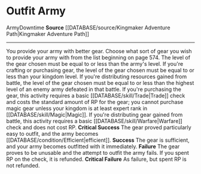 ﻿---
id: '1417'
name: Outfit Army
rarity: Common
source: '[[DATABASE/source/Kingmaker Adventure Path|Kingmaker Adventure Path]]'
trait:
- '[[DATABASE/trait/Army|Army]]'
- '[[DATABASE/trait/Downtime|Downtime]]'
type: Action

---
# Outfit Army

<span class="item-trait">Army</span><span class="item-trait">Downtime</span>
**Source** [[DATABASE/source/Kingmaker Adventure Path|Kingmaker Adventure Path]]

---
You provide your army with better gear. Choose what sort of gear you wish to provide your army with from the list beginning on page 574. The level of the gear chosen must be equal to or less than the army's level. If you're crafting or purchasing gear, the level of the gear chosen must be equal to or less than your kingdom level. If you're distributing resources gained from battle, the level of the gear chosen must be equal to or less than the highest level of an enemy army defeated in that battle.
 If you're purchasing the gear, this activity requires a basic [[DATABASE/skill/Trade|Trade]] check and costs the standard amount of RP for the gear; you cannot purchase magic gear unless your kingdom is at least expert rank in [[DATABASE/skill/Magic|Magic]].
 If you're distributing gear gained from battle, this activity requires a basic [[DATABASE/skill/Warfare|Warfare]] check and does not cost RP.
**Critical Success** The gear proved particularly easy to outfit, and the army becomes [[DATABASE/condition/Efficient|efficient]].
**Success** The gear is sufficient, and your army becomes outfitted with it immediately.
**Failure** The gear proves to be unusable and the attempt to outfit the army fails. If you spent RP on the check, it is refunded.
**Critical Failure** As failure, but spent RP is not refunded.